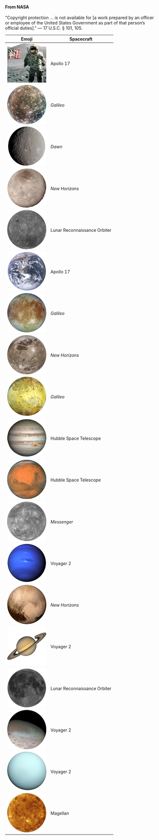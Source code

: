 #### From NASA

"Copyright protection ... is not available for \[a work prepared by an officer or employee of the United States Government as part of that person’s official duties\]." — 17 U.S.C. § 101, 105.

Emoji|Spacecraft
-----|----------
![Astronaut Moonwalking](astronaut_moonwalking.png)|Apollo 17
![Callisto](callisto_moon.png)|_Galileo_
![Ceres](ceres.png)|_Dawn_
![Charon](charon.png)|_New Horizons_
![Dark Side of the Moon](dark_side_of_the_moon.png)|Lunar Reconnaissance Orbiter
![Earth](earth.png)|Apollo 17
![Europa](europa_moon.png)|_Galileo_
![Ganymede](ganymede_moon.png)|_New Horizons_
![Io](io_moon.png)|_Galileo_
![Jupiter](jupiter.png)|Hubble Space Telescope
![Mars](mars.png)|Hubble Space Telescope
![Mercury](mercury.png)|_Messenger_
![Neptune](neptune.png)|Voyager 2
![Pluto](pluto.png)|_New Horizons_
![Saturn](saturn.png)|Voyager 2
![The Moon](the_moon.png)|Lunar Reconnaissance Orbiter
![Triton](triton_moon.png)|Voyager 2
![Uranus](uranus.png)|Voyager 2
![Venus](venus.png)|Magellan
